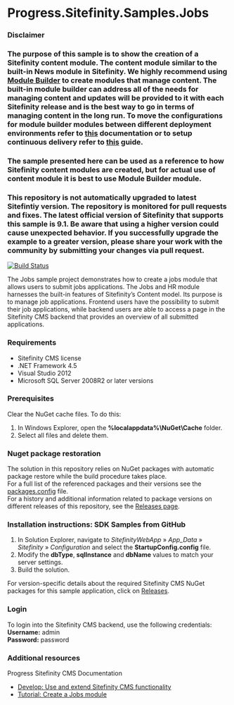 Progress.Sitefinity.Samples.Jobs
===============================

### Disclaimer
### The purpose of this sample is to show the creation of a Sitefinity content module. The content module similar to the built-in News module in Sitefinity. We highly recommend using [Module Builder](https://docs.sitefinity.com/overview-dynamic-modules-and-the-module-builder) to create modules that manage content. The built-in module builder can address all of the needs for managing content and updates will be provided to it with each Sitefinity release and is the best way to go in terms of managing content in the long run. To move the configurations for module builder modules between different deployment environments refer to [this](https://docs.sitefinity.com/export-and-deploy-code-changes#procedure) documentation or to setup continuous delivery refer to [this](https://docs.sitefinity.com/setup-the-continuous-delivery-process) guide.
### The sample presented here can be used as a reference to how Sitefinity content modules are created, but for actual use of content module it is best to use Module Builder module.

### This repository is not automatically upgraded to latest Sitefintiy version. The repository is monitored for pull requests and fixes. The latest official version of Sitefinity that supports this sample is 9.1. Be aware that using a higher version could cause unexpected behavior. If you successfully upgrade the example to a greater version, please share your work with the community by submitting your changes via pull request.

[![Build Status](http://sdk-jenkins-ci.cloudapp.net/buildStatus/icon?job=Telerik.Sitefinity.Samples.Jobs.CI)](http://sdk-jenkins-ci.cloudapp.net/job/Telerik.Sitefinity.Samples.Jobs.CI/)

The Jobs sample project demonstrates how to create a jobs module that allows users to submit jobs applications.
The Jobs and HR module harnesses the built-in features of Sitefinity’s Content model. Its purpose is to manage job applications. Frontend users have the possibility to submit their job applications, while backend users are able to access a page in the Sitefinity CMS backend that provides an overview of all submitted applications.



### Requirements

* Sitefinity CMS license
* .NET Framework 4.5
* Visual Studio 2012
* Microsoft SQL Server 2008R2 or later versions


### Prerequisites

Clear the NuGet cache files. To do this:

1. In Windows Explorer, open the **%localappdata%\NuGet\Cache** folder.
2. Select all files and delete them.

### Nuget package restoration
The solution in this repository relies on NuGet packages with automatic package restore while the build procedure takes place.   
For a full list of the referenced packages and their versions see the [packages.config](https://github.com/Sitefinity-SDK/Telerik.Sitefinity.Samples.Jobs/blob/master/SitefinityWebApp/packages.config) file.    
For a history and additional information related to package versions on different releases of this repository, see the [Releases page](https://github.com/Sitefinity-SDK/Telerik.Sitefinity.Samples.Jobs/releases).    


### Installation instructions: SDK Samples from GitHub

1. In Solution Explorer, navigate to _SitefinityWebApp_ » *App_Data* » _Sitefinity_ » _Configuration_ and select the **StartupConfig.config** file.
2. Modify the **dbType**, **sqlInstance** and **dbName** values to match your server settings.
3. Build the solution.


For version-specific details about the required Sitefinity CMS NuGet packages for this sample application, click on [Releases](https://github.com/Sitefinity-SDK/Telerik.Sitefinity.Samples.Jobs/releases).

### Login

To login into the Sitefinity CMS backend, use the following credentials:   
**Username:** admin   
**Password:** password


### Additional resources
Progress Sitefinity CMS Documentation  
* [Develop: Use and extend Sitefinity CMS functionality](http://docs.sitefinity.com/develop-create-and-manage-website-content)
* [Tutorial: Create a Jobs module](http://docs.sitefinity.com/tutorial-create-a-jobs-module)
